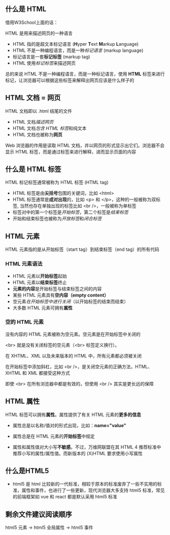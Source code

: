 ## 什么是 HTML

借用W3School上面的话：

HTML 是用来描述网页的一种语言

- HTML 指的是超文本标记语言 (**H**yper **T**ext **M**arkup **L**anguage)
- HTML 不是一种编程语言，而是一种*标记语言* (markup language)
- 标记语言是一套**标记标签** (markup tag)
- HTML 使用*标记标签*来描述网页

总的来说 HTML 不是一种编程语言，而是一种标记语言，使用 **HTML** 标签来进行标记，让浏览器可以根据这些标签来解释出网页应该是什么样子的

## HTML 文档 = 网页

HTML 文档即以 .html 结尾的文件

- HTML 文档*描述网页*
- HTML 文档*包含 HTML 标签*和纯文本
- HTML 文档也被称为**网页**

Web 浏览器的作用是读取 HTML 文档，并以网页的形式显示出它们。浏览器不会显示 HTML 标签，而是通过标签来进行解释，进而显示页面的内容

## 什么是 HTML 标签

HTML 标记标签通常被称为 HTML 标签 (HTML tag)

- HTML 标签是由**尖括号**包围的关键词，比如 \<html>
- HTML 标签通常是**成对出现**的，比如 \<p> 和 \</p>，这种的一般被称为双标签, 当然也存在单独出现的标签比如 \<br />，一般被称为单标签
- 标签对中的第一个标签是*开始标签*，第二个标签是*结束标签*
- 开始和结束标签也被称为*开放标签*和*闭合标签*

## HTML 元素

HTML 元素指的是从开始标签（start tag）到结束标签（end tag）的所有代码

### HTML 元素语法

- HTML 元素以**开始标签**起始
- HTML 元素以**结束标签**终止
- **元素的内容**是开始标签与结束标签之间的内容
- 某些 HTML 元素具有**空内容（empty content）**
- 空元素*在开始标签中进行关闭*（以开始标签的结束而结束）
- 大多数 HTML 元素可拥有**属性**

### 空的 HTML 元素

没有内容的 HTML 元素被称为空元素。空元素是在开始标签中关闭的

\<br> 就是没有关闭标签的空元素（\<br> 标签定义换行）。

在 XHTML、XML 以及未来版本的 HTML 中，所有元素都必须被关闭

在开始标签中添加斜杠，比如 \<br />，是关闭空元素的正确方法，HTML、XHTML 和 XML 都接受这种方式

即使 \<br> 在所有浏览器中都是有效的，但使用 \<br /> 其实是更长远的保障

## HTML 属性

HTML 标签可以拥有**属性**。属性提供了有关 HTML 元素的**更多的信息**

- 属性总是以名称/值对的形式出现，比如：**name="value"**

- 属性总是在 HTML 元素的**开始标签**中规定

- 属性和属性值对大小写**不敏感**。不过，万维网联盟在其 HTML 4 推荐标准中推荐小写的属性/属性值。而新版本的 (X)HTML 要求使用小写属性

## 什么是HTML5

- html5 是 html 比较新的一代标准，相较于原本的标准废弃了一些不实用的标准，属性和事件，也进行了一些更新，现代浏览器大多支持 html5 标准，常见的前端框架如 vue 和 react 都是默认采用 html5 标准

## 剩余文件建议阅读顺序

html5 元素 -> html5 全局属性 -> html5 事件